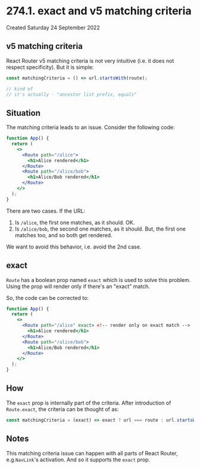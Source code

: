 # 274.1. exact and v5 matching criteria
Created Saturday 24 September 2022

## v5 matching criteria
React Router v5 matching criteria is not very intuitive (i.e. it does not respect specificity). But it is simple:
```js
const matchingCriteria = () => url.startsWith(route); 

// kind of
// it's actually - "ancestor list prefix, equals"
```

## Situation
The matching criteria leads to an issue. Consider the following code:
```jsx
function App() {
  return (
    <>
      <Route path="/alice">
        <h1>Alice rendered</h1>
      </Route>
      <Route path="/alice/bob">
        <h1>Alice/Bob rendered</h1>
      </Route>
    </>
  );
}
```
There are two cases. If the URL:
1. Is `/alice`, the first one matches, as it should. OK.
2. Is `/alice/bob`, the second one matches, as it should. But, the first one matches too, and so both get rendered.
  
We want to avoid this behavior, i.e. avoid the 2nd case.

## exact
`Route` has a boolean prop named `exact` which is used to solve this problem. Using the prop will render only if there's an "exact" match.

So, the code can be corrected to:
```jsx
function App() {
  return (
    <>
      <Route path="/alice" exact> <!-- render only on exact match -->
        <h1>Alice rendered</h1>
      </Route>
      <Route path="/alice/bob">
        <h1>Alice/Bob rendered</h1>
      </Route>
    </>
  );
}
```

## How
The `exact` prop is internally part of the criteria. After introduction of `Route.exact`, the criteria can be thought of as:
```js
const matchingCriteria = (exact) => exact ? url === route : url.startsWith(route); 
```

## Notes
This matching criteria issue can happen with all parts of React Router, e.g.`NavLink`'s activation. And so it supports the `exact` prop.